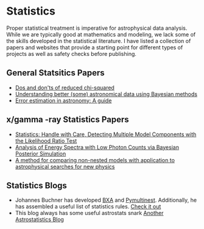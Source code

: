 # Statistics

Proper statistical treatment is imperative for astrophysical data analysis. While we are typically good at mathematics and modeling, we lack some of the skills developed in the statistical literature. I have listed a collection of papers and websites that provide a starting point for different types of projects as well as safety checks before publishing. 

## General Statsitics Papers

* [Dos and don'ts of reduced chi-squared](https://arxiv.org/abs/1012.3754)
* [Understanding better (some) astronomical data using Bayesian methods](https://arxiv.org/abs/1112.3652)
* [Error estimation in astronomy: A guide](https://arxiv.org/abs/1009.2755)

## x/gamma -ray Statistics Papers

* [Statistics: Handle with Care, Detecting Multiple Model Components with the Likelihood Ratio Test](https://arxiv.org/abs/astro-ph/0201547)
* [Analysis of Energy Spectra with Low Photon Counts via Bayesian Posterior Simulation](https://arxiv.org/abs/astro-ph/0008170)
* [A method for comparing non-nested models with application to astrophysical searches for new physics](https://arxiv.org/abs/1509.01010)

## Statistics Blogs

* Johannes Buchner has developed [BXA](http://johannesbuchner.github.io/BXA/index.html) and [Pymultinest](https://github.com/JohannesBuchner/PyMultiNest). Additionally, he has assembled a useful list of statistics rules. [Check it out](http://astrost.at/istics/minimal-statistics-checklist.html)
* This blog always has some useful astrostats snark [Another Astrostatistics Blog](https://astrostatistics.wordpress.com)
